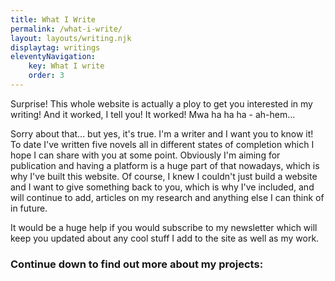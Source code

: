 ```yaml
---
title: What I Write
permalink: /what-i-write/
layout: layouts/writing.njk
displaytag: writings
eleventyNavigation:
    key: What I write
    order: 3
---
```

Surprise! This whole website is actually a ploy to get you interested in my writing! And it worked, I tell you! It worked! Mwa ha ha ha - ah-hem...

Sorry about that... but yes, it's true. I'm a writer and I want you to know it! To date I've written five novels all in different states of completion which I hope I can share with you at some point. Obviously I'm aiming for publication and having a platform is a huge part of that nowadays, which is why I've built this website. Of course, I knew I couldn't just build a website and I want to give something back to you, which is why I've included, and will continue to add, articles on my research and anything else I can think of in future.

It would be a huge help if you would subscribe to my newsletter which will keep you updated about any cool stuff I add to the site as well as my work.

### Continue down to find out more about my projects:
